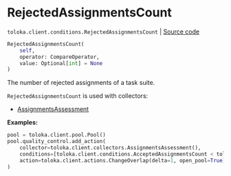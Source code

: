 # RejectedAssignmentsCount
`toloka.client.conditions.RejectedAssignmentsCount` | [Source code](https://github.com/Toloka/toloka-kit/blob/v1.2.2/src/client/conditions.py#L421)

```python
RejectedAssignmentsCount(
    self,
    operator: CompareOperator,
    value: Optional[int] = None
)
```

The number of rejected assignments of a task suite.


`RejectedAssignmentsCount` is used with collectors:
- [AssignmentsAssessment](toloka.client.collectors.AssignmentsAssessment.md)


**Examples:**


```python
pool = toloka.client.pool.Pool()
pool.quality_control.add_action(
    collector=toloka.client.collectors.AssignmentsAssessment(),
    conditions=[toloka.client.conditions.AcceptedAssignmentsCount < toloka.client.conditions.RejectedAssignmentsCount],
    action=toloka.client.actions.ChangeOverlap(delta=1, open_pool=True),
)
```
